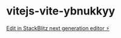 # vitejs-vite-ybnukkyy

[Edit in StackBlitz next generation editor ⚡️](https://stackblitz.com/~/github.com/Kate-syu/vitejs-vite-ybnukkyy)